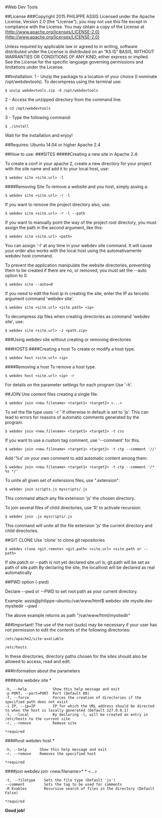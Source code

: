 #Web Dev Tools


##License
###Copyright 2015 PHILIPPE ASSIS
Licensed under the Apache License, Version 2.0 (the “License”); you may not use this file except in compliance with the License. You may obtain a copy of the License at [http://www.apache.org/licenses/LICENSE-2.0](http://www.apache.org/licenses/LICENSE-2.0)

Unless required by applicable law or agreed to in writing, software distributed under the License is distributed on an “AS IS” BASIS, WITHOUT WARRANTIES OR CONDITIONS OF ANY KIND, either express or implied. See the License for the specific language governing permissions and limitations under the License.
  
  
##Installation.
1 - Unzip the package to a location of your choice (I nominate /opt/webdevtools).
    To decompress using the terminal use:
    
    $ unzip webdevtools.zip -d /opt/webdevtools     

2 - Access the unzipped directory from the command line.
    
    $ cd /opt/webdevtools

3 - Type the following command:

    $ ./install

Wait for the installation and enjoy!

##Requires:
    Ubuntu 14.04 or higher
    Apache 2.4

##How to use:
###SITES
#####Creating a new site in Apache 2.4:

To create a conf in your apache 2, create a new directory for your project with the site name and add it to your local host, use:

    $ webdev site <site.url> -l

####Removing Site
To remove a website and you host, simply assing a:
 
    $ webdev site <site.url> -r -l

If you want to remove the project directory also, use:

    $ webdev site <site.url> -r -l --path

If you want to manually point the way of the project root directory, you must assign the path in the second argument, like this:

    $ webdev site <site.url> <path>
    
You can assign '-l' at any time in your webdev site command. It will cause your order also works with the local host using the automativamente webdev host command.

To prevent the application manipulate the website directories, preventing them to be created if there are no, or 
removed, you must set the --auto option to 0.

    $ webdev site --auto=0  
    
If you need to edit the host ip in creating the site, enter the IP as terceito argument command 'webdev site'.

    $ webdev site <site.url> <site.path> <ip>
    
To decompress zip files when creating directories as command 'webdev site', use:

    $ webdev site <site.url> -z <path.zip>


###Using webdev site without creating or removing directories


###HOSTS
####Creating a host
To create or modify a host type.

    $ webdev host <site.url> <ip>

####Removing a host
To remove a host type.

    $ webdev host <site.url> <ip> -r

For details on the parameter settings for each program Use '-h'.

##JOIN
Une content files creating a single file.

    $ webdev join <new.filename> <target1> <target2> <...>
    
To set the file type uses '-t <filetype>' if otherwise in default is set to 'js'. This can lead to errors for reasons
 of automatic comments generated by the program.

    $ webdev join <new.filename> <target1> <target2> -t css
    
If you want to use a custom tag comment, use '--comment' for this.

    $ webdev join <new.filename> <target1> <target2> -t ctp --comment '//'
    
Add '%s' on your own comment to add automatic content among them:

    $ webdev join <new.filename> <target1> <target2> -t ctp --comment '/* %s */'
    
To unite all given set of extensions files, use ".extension":

    $ webdev join scripts.js myscripts/.js
    
This command attach any file extension 'js' the chosen directory.

To join several files of child directories, use 'R' to activate recursion:

    $ webdev join .js myscripts/.js

This command will unite all the file extension 'js' the current directory and child directories.

##GIT CLONE
Use 'clone' to clone git repositories

    $ webdev clone <git.remote> <git.path> <site.url> <site.path or --path>

If site.patch or --path is not yet declared site.url is, git.path will be set as path of site.path
By declaring the site, the localhost will be declared as real automatically

##PWD option (-pwd)

Declare --pwd or --PWD to set root path as your current directory.    

Example:
    assis@philippe-ubuntu:/var/www/html$ webdev site mysite.dev mysitedir --pwd

The above example returns as path "/var/www/html/mysitedir"

###Important!
The use of the root (sudo) may be necessary if your user has not permission to edit the contents of the following directories:

    /etc/apache2/site-avaliable
    
    /etc/hosts

In these directories, directory paths chosen for the sites should also be allowed to access, read and edit.

###Information about the parameters

####site
    webdev site <Site Url>* <directory path>
    
    -h, --help            Show this help message and exit
    -p PORT, --port=PORT  Port (Default 80) 
    -f, --force           Forces the creation of directories if the specified path does not exist
    -i IP, --ip=IP        IP for which the URL address should be directed to when the host is locally generated (Default 127.0.0.1)
    -l, --local           By declaring -l, will be created an entry in /etc/hosts to the current site
    -r, --remove          Remove site
    
    *required

####host
    webdev host <Site Url>* <Ip>
    
    -h, --help      Show this help message and exit
    -r, --remove    Removes the specified host
    
    *required
    
####join
    webdev join <new.filename>* <target1>* <target2> <...>
    
    -t, --filetype    Sets the file type (Default 'js')
    --comment         Sets the tag to be used for comments
    -R Enables        Recursive search of files in the directory (Default False)
    
    *required



**Good job!**